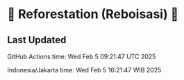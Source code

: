 
# 🌳 Reforestation (Reboisasi) 🌲

## Last Updated

GitHub Actions time: Wed Feb  5 09:21:47 UTC 2025

Indonesia/Jakarta time: Wed Feb  5 16:21:47 WIB 2025
